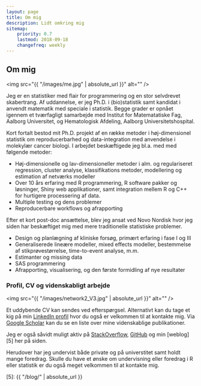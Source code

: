```yaml
---
layout: page
title: Om mig
description: Lidt omkring mig
sitemap:
    priority: 0.7
    lastmod: 2018-09-18
    changefreq: weekly
---
```


## Om mig

<span class="image left"><img src="{{ "/images/me.jpg" | absolute_url }}" alt="" /></span>

Jeg er en statistiker med flair for programmering og en stor selvdrevet skabertrang. Af uddannelse, er jeg Ph.D. i (bio)statistik samt kandidat i anvendt matematik med speciale i statistik. Begge grader er opnået igennem et tværfagligt samarbejde med Institut for Matematatiske Fag, Aalborg Universitet, og Hematologisk Afdeling, Aalborg Universitetshospital. 

Kort fortalt bestod mit Ph.D. projekt af en række metoder i høj-dimensionel statistik om reproducerbarhed og data-integration med anvendelse i molekylær cancer biologi. I arbejdet beskæftigede jeg bl.a. med med følgende metoder:

<div class="box">
  <ul>
    <li>Høj-dimensionelle og lav-dimensioneller metoder i alm. og regulariseret regression, cluster analyse, klassifikations metoder, modellering og estimation af netværks modeller</li>
    <li>Over 10 års erfaring med R programmering, R software pakker og løsninger, Shiny web applikationer, samt integration mellem R og C++ for hurtigere processering af data.</li>
    <li>Multiple testing og dens problemer</li>
    <li>Reproducerbare workflows og afrapporting</li>
  </ul>
</div>

Efter et kort post-doc ansættelse, blev jeg ansat ved Novo Nordisk hvor jeg siden har beskæftiget mig med mere traditionelle statistiske problemer.

<div class="box">
  <ul>
    <li>Design og planlægning af kliniske forsøg, primært erfaring i fase I og III</li>
    <li>Generaliserede lineære modeller, mixed effects modeller, bestemmelse af stikprøvestørrelse, time-to-event analyse, m.m.</li>
    <li>Estimanter og missing data</li>
    <li>SAS programmering</li>
    <li>Afrapporting, visualisering, og den første formidling af nye resultater</li>
  </ul>
</div>



### Profil, CV og videnskabligt arbejde

<span class="image right"><img src="{{ "/images/network2_V3.jpg" | absolute_url }}" alt="" /></span>

Et uddybende CV kan sendes ved efterspørgsel. Alternativt kan du tage et kig på min [LinkedIn profil][1] hvor du også er velkommen til at kontakte mig. Via [Google Scholar][2] kan du se en liste over mine videnskablige publikationer.

Jeg er også såvidt muligt aktiv på [StackOverflow][3], [GitHub][4] og min [weblog][5] her på siden.

Herudover har jeg undervist både private og på universtitet samt holdt mange foredrag. Skulle du have et ønske om undervisning eller foredrag i R eller statistik er du også meget velkommen til at kontakte mig. 


[1]: https://www.linkedin.com/in/aebilgrau
[2]: https://scholar.google.dk/citations?user=zQNl61YAAAAJ&hl=en&oi=ao
[3]: https://stackoverflow.com/users/1568306/anders-ellern-bilgrau
[4]: https://github.com/AEBilgrau
[5]: {{ "/blog/" | absolute_url }}